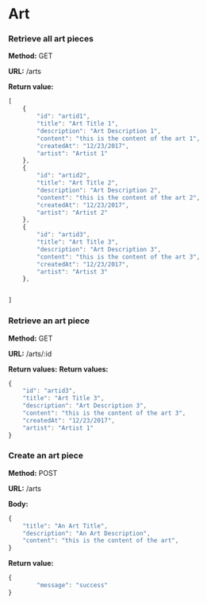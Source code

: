 # Art

### **Retrieve all art pieces**

**Method:** GET

**URL:** /arts

**Return value:** 
```javascript
[
    {
        "id": "artid1",
        "title": "Art Title 1",
        "description": "Art Description 1",
        "content": "this is the content of the art 1",
        "createdAt": "12/23/2017",
        "artist": "Artist 1"
    },
    {
        "id": "artid2",
        "title": "Art Title 2",
        "description": "Art Description 2",
        "content": "this is the content of the art 2",
        "createdAt": "12/23/2017",
        "artist": "Artist 2"
    },
    {
        "id": "artid3",
        "title": "Art Title 3",
        "description": "Art Description 3",
        "content": "this is the content of the art 3",
        "createdAt": "12/23/2017",
        "artist": "Artist 3"
    },


]
```

### **Retrieve an art piece**

**Method:** GET

**URL:** /arts/:id

**Return values:**
**Return values:** 
```javascript
{
    "id": "artid3",
    "title": "Art Title 3",
    "description": "Art Description 3",
    "content": "this is the content of the art 3",
    "createdAt": "12/23/2017",
    "artist": "Artist 1" 
}
```


### **Create an art piece**

**Method:** POST

**URL:** /arts

**Body:**
```javascript
{
    "title": "An Art Title",
    "description": "An Art Description",
    "content": "this is the content of the art", 
}
```


**Return value:** 
```javascript
{
        "message": "success"
}
```
